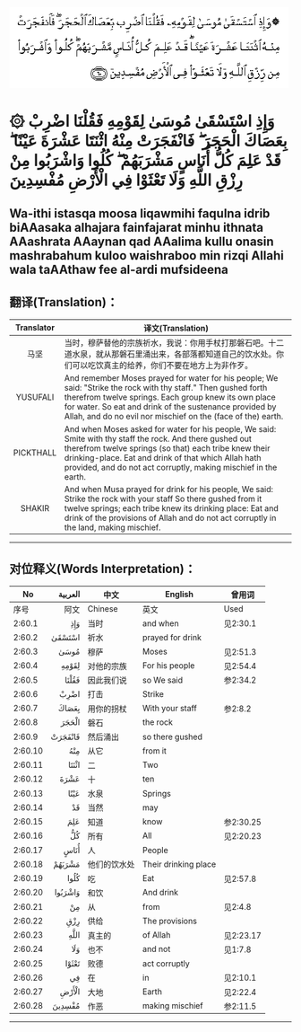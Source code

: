 ![002:060](images/002_060.gif?)

#  ۞ وَإِذِ اسْتَسْقَىٰ مُوسَىٰ لِقَوْمِهِ فَقُلْنَا اضْرِبْ بِعَصَاكَ الْحَجَرَ ۖ فَانْفَجَرَتْ مِنْهُ اثْنَتَا عَشْرَةَ عَيْنًا ۖ قَدْ عَلِمَ كُلُّ أُنَاسٍ مَشْرَبَهُمْ ۖ كُلُوا وَاشْرَبُوا مِنْ رِزْقِ اللَّهِ وَلَا تَعْثَوْا فِي الْأَرْضِ مُفْسِدِينَ 

## Wa-ithi istasqa moosa liqawmihi faqulna idrib biAAasaka alhajara fainfajarat minhu ithnata AAashrata AAaynan qad AAalima kullu onasin mashrabahum kuloo waishraboo min rizqi Allahi wala taAAthaw fee al-ardi mufsideena

## 翻译(Translation)：

| Translator | 译文(Translation)                                            |
| :--------: | ------------------------------------------------------------ |
|    马坚    | 当时，穆萨替他的宗族祈水，我说：你用手杖打那磐石吧。十二道水泉，就从那磐石里涌出来，各部落都知道自己的饮水处。你们可以吃饮真主的给养，你们不要在地方上为非作歹。 |
|  YUSUFALI  | And remember Moses prayed for water for his people; We said: "Strike the rock with thy staff." Then gushed forth therefrom twelve springs. Each group knew its own place for water. So eat and drink of the sustenance provided by Allah, and do no evil nor mischief on the (face of the) earth. |
| PICKTHALL  | And when Moses asked for water for his people, We said: Smite with thy staff the rock. And there gushed out therefrom twelve springs (so that) each tribe knew their drinking-place. Eat and drink of that which Allah hath provided, and do not act corruptly, making mischief in the earth. |
|   SHAKIR   | And when Musa prayed for drink for his people, We said: Strike the rock with your staff So there gushed from it twelve springs; each tribe knew its drinking place: Eat and drink of the provisions of Allah and do not act corruptly in the land, making mischief. |

---

## 对位释义(Words Interpretation)：

| No      | العربية | 中文         | English              | 曾用词    |
| ------- | ------: | ------------ | -------------------- | --------- |
| 序号    |    阿文 | Chinese      | 英文                 | Used      |
| 2:60.1  |     وَإِذِ | 当时         | and when             | 见2:30.1  |
| 2:60.2  |  اسْتَسْقَىٰ | 祈水         | prayed for drink     |           |
| 2:60.3  |    مُوسَىٰ | 穆萨         | Moses                | 见2:51.3  |
| 2:60.4  |   لِقَوْمِهِ | 对他的宗族   | For his people       | 见2:54.4  |
| 2:60.5  |   فَقُلْنَا | 因此我们说   | so We said           | 参2:34.2  |
| 2:60.6  |    اضْرِبْ | 打击         | Strike               |           |
| 2:60.7  |   بِعَصَاكَ | 用你的拐杖   | With your staff      | 参2:8.2   |
| 2:60.8  |   الْحَجَرَ | 磐石         | the rock             |           |
| 2:60.9  | فَانْفَجَرَتْ | 然后涌出     | so there gushed      |           |
| 2:60.10 |     مِنْهُ | 从它         | from it              |           |
| 2:60.11 |   اثْنَتَا | 二           | Two                  |           |
| 2:60.12 |    عَشْرَةَ | 十           | ten                  |           |
| 2:60.13 |    عَيْنًا | 水泉         | Springs              |           |
| 2:60.14 |      قَدْ | 当然         | may                  |           |
| 2:60.15 |     عَلِمَ | 知道         | know                 | 参2:30.25 |
| 2:60.16 |      كُلُّ | 所有         | All                  | 见2:20.23 |
| 2:60.17 |    أُنَاسٍ | 人           | People               |           |
| 2:60.18 |  مَشْرَبَهُمْ | 他们的饮水处 | Their drinking place |           |
| 2:60.19 |    كُلُوا | 吃           | Eat                  | 见2:57.8  |
| 2:60.20 | وَاشْرَبُوا | 和饮         | And drink            |           |
| 2:60.21 |      مِنْ | 从           | from                 | 见2:4.8   |
| 2:60.22 |     رِزْقِ | 供给         | The provisions       |           |
| 2:60.23 |    اللَّهِ | 真主的       | of Allah             | 见2:23.17 |
| 2:60.24 |     وَلَا | 也不         | and not              | 见1:7.8   |
| 2:60.25 |   تَعْثَوْا | 败德         | act corruptly        |           |
| 2:60.26 |      فِي | 在           | in                   | 见2:10.1  |
| 2:60.27 |   الْأَرْضِ | 大地         | Earth                | 见2:22.4  |
| 2:60.28 |  مُفْسِدِينَ | 作恶         | making mischief      | 参2:11.5  |

---
